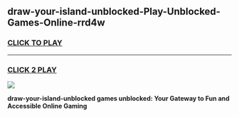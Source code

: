 
## draw-your-island-unblocked-Play-Unblocked-Games-Online-rrd4w
<h3>
<a href="https://premium76.site?title=draw-your-island-unblocked&ref=25A">CLICK TO PLAY</a></h3>
<hr>

<h3>
<a href="https://premium76.site?title=draw-your-island-unblocked&ref=25A">CLICK 2 PLAY</a>
  
</h3>

<a href="https://premium76.site?title=draw-your-island-unblocked&ref=25A"><img src="https://clearcache.store/games.png"></a>


**draw-your-island-unblocked games unblocked: Your Gateway to Fun and Accessible Online Gaming**
